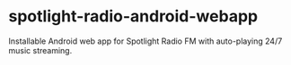 # spotlight-radio-android-webapp
Installable Android web app for Spotlight Radio FM with auto-playing 24/7 music streaming.
